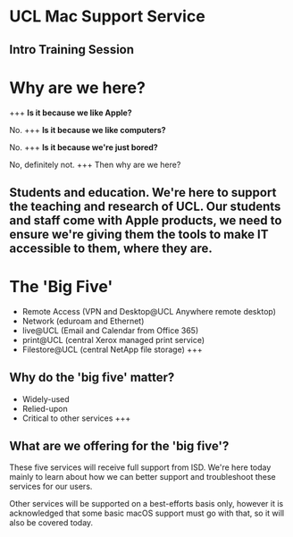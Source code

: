 # UCL Mac Support Service
Intro Training Session
---
# Why are we here?
+++
**Is it because we like Apple?**

No. <!-- .element: class="fragment" -->
+++
**Is it because we like computers?**

No.  <!-- .element: class="fragment" -->
+++
**Is it because we're just bored?**

No, definitely not. <!-- .element: class="fragment" -->
+++
Then why are we here?

Students and education. We're here to support the teaching and research of UCL. Our students and staff come with Apple products, we need to ensure we're giving them the tools to make IT accessible to them, where they are. <!-- .element: class="fragment" -->
---
# The 'Big Five'
- Remote Access (VPN and Desktop@UCL Anywhere remote desktop) <!-- .element: class="fragment" -->
- Network (eduroam and Ethernet) <!-- .element: class="fragment" -->
- live@UCL (Email and Calendar from Office 365) <!-- .element: class="fragment" -->
- print@UCL (central Xerox managed print service) <!-- .element: class="fragment" -->
- Filestore@UCL (central NetApp file storage)
+++
## Why do the 'big five' matter?
- Widely-used
- Relied-upon
- Critical to other services
+++
## What are we offering for the 'big five'?
These five services will receive full support from ISD. We're here today mainly to learn about how we can better support and troubleshoot these services for our users.

Other services will be supported on a best-efforts basis only, however it is acknowledged that some basic macOS support must go with that, so it will also be covered today.
